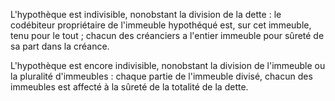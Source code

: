 L'hypothèque est indivisible, nonobstant la division de la dette : le codébiteur propriétaire de l'immeuble hypothéqué est, sur cet immeuble, tenu pour le tout ; chacun des créanciers a l'entier immeuble pour sûreté de sa part dans la créance.  

  

L'hypothèque est encore indivisible, nonobstant la division de l'immeuble ou la pluralité d'immeubles : chaque partie de l'immeuble divisé, chacun des immeubles est affecté à la sûreté de la totalité de la dette.

